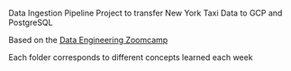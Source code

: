 Data Ingestion Pipeline Project to transfer New York Taxi Data to GCP and PostgreSQL

Based on the [Data Engineering Zoomcamp](https://dezoomcamp.streamlit.app/)

Each folder corresponds to different concepts learned each week 
